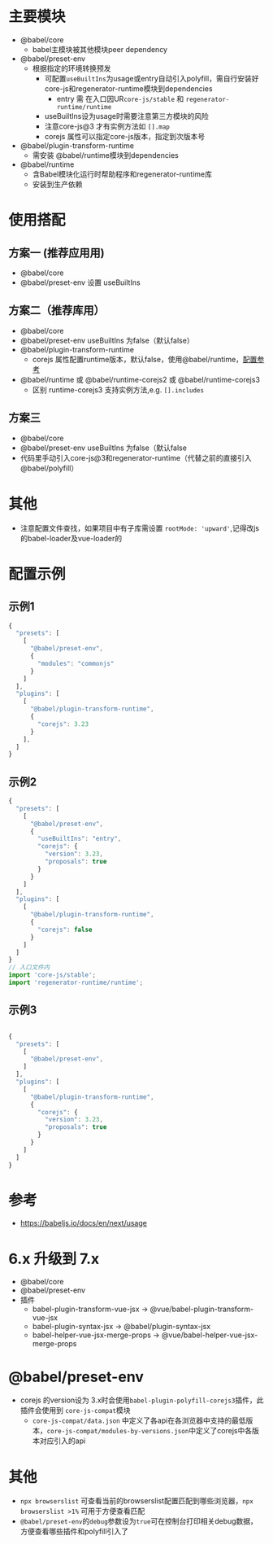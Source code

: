 # 主要模块
- @babel/core
  * babel主模块被其他模块peer dependency
- @babel/preset-env
  * 根据指定的环境转换预发
     * 可配置`useBuiltIns`为usage或entry自动引入polyfill，需自行安装好core-js和regenerator-runtime模块到dependencies
        * entry 需 在入口因UR`core-js/stable` 和 `regenerator-runtime/runtime`
     * useBuiltIns设为usage时需要注意第三方模块的风险
     * 注意core-js@3 才有实例方法如 `[].map`
     * corejs 属性可以指定core-js版本，指定到次版本号
- @babel/plugin-transform-runtime
  * 需安装 @babel/runtime模块到dependencies
- @babel/runtime
  * 含Babel模块化运行时帮助程序和regenerator-runtime库
  * 安装到生产依赖

# 使用搭配
## 方案一 (推荐应用用)
- @babel/core
- @babel/preset-env 设置 useBuiltIns

## 方案二（推荐库用）
- @babel/core
- @babel/preset-env useBuiltIns 为false（默认false）
- @babel/plugin-transform-runtime
  * corejs 属性配置runtime版本，默认false，使用@babel/runtime，[配置参考](https://babeljs.io/docs/en/next/babel-plugin-transform-runtime#corejs)
- @babel/runtime 或 @babel/runtime-corejs2 或 @babel/runtime-corejs3
  * 区别 runtime-corejs3 支持实例方法,e.g. `[].includes`

## 方案三
- @babel/core
- @babel/preset-env useBuiltIns 为false（默认false
- 代码里手动引入core-js@3和regenerator-runtime（代替之前的直接引入@babel/polyfill）

# 其他
- 注意配置文件查找，如果项目中有子库需设置 `rootMode: 'upward'`,记得改js的babel-loader及vue-loader的

# 配置示例
## 示例1
```javascript
{
  "presets": [
    [
      "@babel/preset-env",
      {
        "modules": "commonjs"
      }
    ]
  ],
  "plugins": [
    [
      "@babel/plugin-transform-runtime",
      {
        "corejs": 3.23
      }
    ],
  ]
}
```
## 示例2
```javascript
{
  "presets": [
    [
      "@babel/preset-env",
      {
        "useBuiltIns": "entry",
        "corejs": {
          "version": 3.23,
          "proposals": true
        }
      }
    ]
  ],
  "plugins": [
    [
      "@babel/plugin-transform-runtime",
      {
        "corejs": false
      }
    ]
  ]
}
// 入口文件内
import 'core-js/stable';
import 'regenerator-runtime/runtime';
```

## 示例3
```javascript

{
  "presets": [
    [
      "@babel/preset-env",
    ]
  ],
  "plugins": [
    [
      "@babel/plugin-transform-runtime",
      {
        "corejs": {
          "version": 3.23,
          "proposals": true
        }
      }
    ]
  ]
}
```
# 参考
- https://babeljs.io/docs/en/next/usage



# 6.x 升级到 7.x
* @babel/core
* @babel/preset-env
* 插件 
  * babel-plugin-transform-vue-jsx -> @vue/babel-plugin-transform-vue-jsx
  * babel-plugin-syntax-jsx  -> @babel/plugin-syntax-jsx
  * babel-helper-vue-jsx-merge-props -> @vue/babel-helper-vue-jsx-merge-props
  

# @babel/preset-env
- corejs 的version设为 3.x时会使用`babel-plugin-polyfill-corejs3`插件，此插件会使用到 `core-js-compat`模块
    * `core-js-compat/data.json` 中定义了各api在各浏览器中支持的最低版本，`core-js-compat/modules-by-versions.json`中定义了corejs中各版本对应引入的api


# 其他
- `npx browserslist` 可查看当前的browserslist配置匹配到哪些浏览器，`npx browserslist >1%` 可用于方便查看匹配
- `@babel/preset-env`的`debug`参数设为`true`可在控制台打印相关debug数据，方便查看哪些插件和polyfill引入了